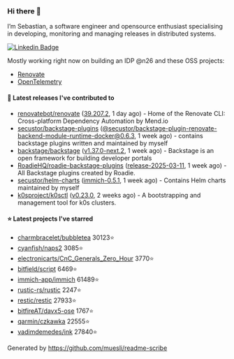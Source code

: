 ### Hi there 👋

I’m Sebastian, a software engineer and opensource enthusiast specialising in developing, monitoring and managing releases in distributed systems.    

[![Linkedin Badge](https://img.shields.io/badge/-LinkedIn-blue?style=flat&logo=Linkedin&logoColor=white&link=https://www.linkedin.com/in/sebastian-poxhofer/)](https://www.linkedin.com/in/sebastian-poxhofer/)

Mostly working right now on building an IDP @n26 and these OSS projects:
- [Renovate](https://github.com/renovatebot/renovate)
- [OpenTelemetry](https://github.com/open-telemetry)



#### 🚀 Latest releases I've contributed to

- [renovatebot/renovate](https://github.com/renovatebot/renovate) ([39.207.2](https://github.com/renovatebot/renovate/releases/tag/39.207.2), 1 day ago) - Home of the Renovate CLI: Cross-platform Dependency Automation by Mend.io
- [secustor/backstage-plugins](https://github.com/secustor/backstage-plugins) ([@secustor/backstage-plugin-renovate-backend-module-runtime-docker@0.6.3](https://github.com/secustor/backstage-plugins/releases/tag/%40secustor/backstage-plugin-renovate-backend-module-runtime-docker%400.6.3), 1 week ago) - contains backstage plugins written and maintained by myself
- [backstage/backstage](https://github.com/backstage/backstage) ([v1.37.0-next.2](https://github.com/backstage/backstage/releases/tag/v1.37.0-next.2), 1 week ago) - Backstage is an open framework for building developer portals
- [RoadieHQ/roadie-backstage-plugins](https://github.com/RoadieHQ/roadie-backstage-plugins) ([release-2025-03-11](https://github.com/RoadieHQ/roadie-backstage-plugins/releases/tag/release-2025-03-11), 1 week ago) - All Backstage plugins created by Roadie.
- [secustor/helm-charts](https://github.com/secustor/helm-charts) ([immich-0.5.1](https://github.com/secustor/helm-charts/releases/tag/immich-0.5.1), 1 week ago) - Contains Helm charts maintained by myself
- [k0sproject/k0sctl](https://github.com/k0sproject/k0sctl) ([v0.23.0](https://github.com/k0sproject/k0sctl/releases/tag/v0.23.0), 2 weeks ago) - A bootstrapping and management tool for k0s clusters.

#### ⭐ Latest projects I've starred

- [charmbracelet/bubbletea](https://github.com/charmbracelet/bubbletea) 30123⭐
- [cyanfish/naps2](https://github.com/cyanfish/naps2) 3085⭐
- [electronicarts/CnC_Generals_Zero_Hour](https://github.com/electronicarts/CnC_Generals_Zero_Hour) 3770⭐
- [bitfield/script](https://github.com/bitfield/script) 6469⭐
- [immich-app/immich](https://github.com/immich-app/immich) 61489⭐
- [rustic-rs/rustic](https://github.com/rustic-rs/rustic) 2247⭐
- [restic/restic](https://github.com/restic/restic) 27933⭐
- [bitfireAT/davx5-ose](https://github.com/bitfireAT/davx5-ose) 1767⭐
- [qarmin/czkawka](https://github.com/qarmin/czkawka) 22555⭐
- [vadimdemedes/ink](https://github.com/vadimdemedes/ink) 27840⭐



Generated by https://github.com/muesli/readme-scribe
